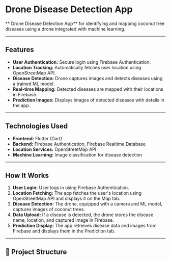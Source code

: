 # Drone Disease Detection App

** Drone Disease Detection App** for identifying and mapping coconut tree diseases using a drone integrated with machine learning.

---

## Features

- **User Authentication:** Secure login using Firebase Authentication.
- **Location Tracking:** Automatically fetches user location using OpenStreetMap API.
- **Disease Detection:** Drone captures images and detects diseases using a trained ML model.
- **Real-time Mapping:** Detected diseases are mapped with their locations in Firebase.
- **Prediction Images:** Displays images of detected diseases with details in the app.

---

## Technologies Used

- **Frontend:** Flutter (Dart)
- **Backend:** Firebase Authentication, Firebase Realtime Database
- **Location Services:** OpenStreetMap API
- **Machine Learning:** Image classification for disease detection

---

## How It Works

1. **User Login:** User logs in using Firebase Authentication.
2. **Location Fetching:** The app fetches the user's location using OpenStreetMap API and displays it on the Map tab.
3. **Disease Detection:** The drone, equipped with a camera and ML model, captures images of coconut trees.
4. **Data Upload:** If a disease is detected, the drone stores the disease name, location, and captured image in Firebase.
5. **Prediction Display:** The app retrieves disease data and images from Firebase and displays them in the Prediction tab.

---

## 📂 Project Structure

